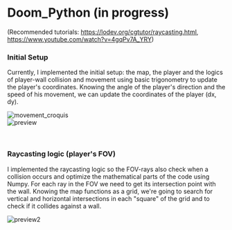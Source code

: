 # Doom_Python (in progress)
(Recommended tutorials: https://lodev.org/cgtutor/raycasting.html, https://www.youtube.com/watch?v=4gqPv7A_YRY)

### Initial Setup
Currently, I implemented the initial setup: the map, the player and the logics of player-wall collision and movement using basic trigonometry to update the player's coordinates.
Knowing the angle of the player's direction and the speed of his movement, we can update the coordinates of the player (dx, dy). 

![movement_croquis](https://i.imgur.com/dxXTI9x.png)
<br>
![preview](https://i.imgur.com/ymliYA2.gif)

<br>

### Raycasting logic (player's FOV)
I implemented the raycasting logic so the FOV-rays also check when a collision occurs and optimize the mathematical parts of the code using Numpy. 
For each ray in the FOV we need to get its intersection point with the wall. Knowing the map functions as a grid, we're going to search for vertical and horizontal intersections in each "square" of the grid and to check if it collides against a wall.  


![preview2](https://i.imgur.com/EXjnEFt.gif)
